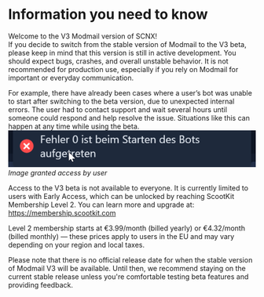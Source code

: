 # Information you need to know 
Welcome to the V3 Modmail version of SCNX!<br>
If you decide to switch from the stable version of Modmail to the V3 beta, please keep in mind that this version is still in active development. You should expect bugs, crashes, and overall unstable behavior. It is not recommended for production use, especially if you rely on Modmail for important or everyday communication.

For example, there have already been cases where a user’s bot was unable to start after switching to the beta version, due to unexpected internal errors. The user had to contact support and wait several hours until someone could respond and help resolve the issue. Situations like this can happen at any time while using the beta.
![image](./image.png)
*Image granted access by user*

Access to the V3 beta is not available to everyone. It is currently limited to users with Early Access, which can be unlocked by reaching ScootKit Membership Level 2. You can learn more and upgrade at:
https://membership.scootkit.com

Level 2 membership starts at €3.99/month (billed yearly) or €4.32/month (billed monthly) — these prices apply to users in the EU and may vary depending on your region and local taxes.

Please note that there is no official release date for when the stable version of Modmail V3 will be available. Until then, we recommend staying on the current stable release unless you're comfortable testing beta features and providing feedback.